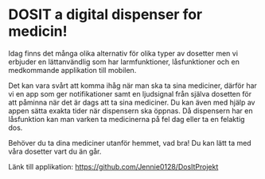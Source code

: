 # DOSIT a digital dispenser for medicin!
Idag finns det många olika alternativ för olika typer av dosetter men vi erbjuder en lättanvändlig som har larmfunktioner, låsfunktioner och en medkommande applikation till mobilen.

Det kan vara svårt att komma ihåg när man ska ta sina mediciner, därför har vi en app som ger notifikationer samt en ljudsignal från själva dosetten för att påminna när det är dags att ta sina mediciner. Du kan även med hjälp av appen sätta exakta tider när dispensern ska öppnas. Då dispensern har en låsfunktion kan man varken ta medicinerna på fel dag eller ta en felaktig dos.

Behöver du ta dina mediciner utanför hemmet, vad bra! Du kan lätt ta med våra dosetter vart du än går.

Länk till applikation: https://github.com/Jennie0128/DosItProjekt 

